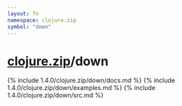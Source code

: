 ```yaml
---
layout: fn
namespace: clojure.zip
symbol: "down"
---
```


# [clojure.zip](../)/down

{% include 1.4.0/clojure.zip/down/docs.md %}
{% include 1.4.0/clojure.zip/down/examples.md %}
{% include 1.4.0/clojure.zip/down/src.md %}

